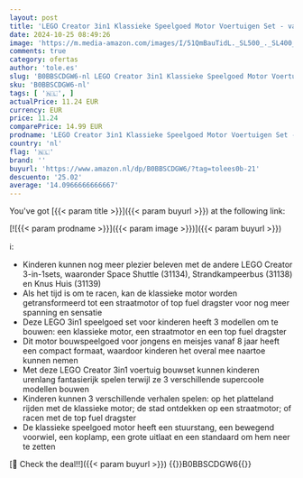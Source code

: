 ```yaml
---
layout: post
title: 'LEGO Creator 3in1 Klassieke Speelgoed Motor Voertuigen Set - van Klassieke Motor tot Straatmotor tot Top Fuel Dragster  Constructie Speelgoed voor Jongens en Meisjes vanaf 8 Jaar 31135'
date: 2024-10-25 08:49:26
image: 'https://m.media-amazon.com/images/I/51QmBauTidL._SL500_._SL400_.jpg'
comments: true
category: ofertas
author: 'tole.es'
slug: 'B0BBSCDGW6-nl LEGO Creator 3in1 Klassieke Speelgoed Motor Voertuigen Set...'
sku: 'B0BBSCDGW6-nl'
tags: [ '🇳🇱', ]
actualPrice: 11.24 EUR
currency: EUR
price: 11.24
comparePrice: 14.99 EUR
prodname: 'LEGO Creator 3in1 Klassieke Speelgoed Motor Voertuigen Set - van Klassieke Motor tot Straatmotor tot Top Fuel Dragster  Constructie Speelgoed voor Jongens en Meisjes vanaf 8 Jaar 31135'
country: 'nl'
flag: '🇳🇱'
brand: ''
buyurl: 'https://www.amazon.nl/dp/B0BBSCDGW6/?tag=tolees0b-21'
descuento: '25.02'
average: '14.0966666666667'
---
```


You've got [{{< param title >}}]({{< param buyurl >}}) at the following link:

[![{{< param prodname >}}]({{< param image >}})]({{< param buyurl >}})

ℹ️:

- Kinderen kunnen nog meer plezier beleven met de andere LEGO Creator 3-in-1sets, waaronder Space Shuttle (31134), Strandkampeerbus (31138) en Knus Huis (31139)
- Als het tijd is om te racen, kan de klassieke motor worden getransformeerd tot een straatmotor of top fuel dragster voor nog meer spanning en sensatie
- Deze LEGO 3in1 speelgoed set voor kinderen heeft 3 modellen om te bouwen: een klassieke motor, een straatmotor en een top fuel dragster
- Dit motor bouwspeelgoed voor jongens en meisjes vanaf 8 jaar heeft een compact formaat, waardoor kinderen het overal mee naartoe kunnen nemen
- Met deze LEGO Creator 3in1 voertuig bouwset kunnen kinderen urenlang fantasierijk spelen terwijl ze 3 verschillende supercoole modellen bouwen
- Kinderen kunnen 3 verschillende verhalen spelen: op het platteland rijden met de klassieke motor; de stad ontdekken op een straatmotor; of racen met de top fuel dragster
- De klassieke speelgoed motor heeft een stuurstang, een bewegend voorwiel, een koplamp, een grote uitlaat en een standaard om hem neer te zetten

[🛒 Check the deal!!]({{< param buyurl >}})
{{<world>}}B0BBSCDGW6{{</world>}}
